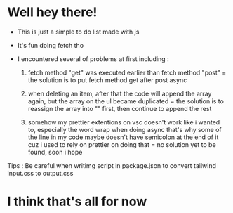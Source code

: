 # Well hey there!

- This is just a simple to do list made with js
- It's fun doing fetch tho

- I encountered several of problems at first including :
  1. fetch method "get" was executed earlier than fetch method "post"
     = the solution is to put fetch method get after post async
     
  2. when deleting an item, after that the code will append the array again, but the array on the ul became duplicated
     = the solution is to reassign the array into "" first, then continue to append the rest
     
  3. somehow my prettier extentions on vsc doesn't work like i wanted to, especially the word wrap when doing async
     that's why some of the line in my code maybe doesn't have semicolon at the end of it cuz i used to rely on prettier on doing that
     = no solution yet to be found, soon i hope
     

Tips : Be careful when writimg script in package.json to convert tailwind input.css to output.css
 
# I think that's all for now
     
